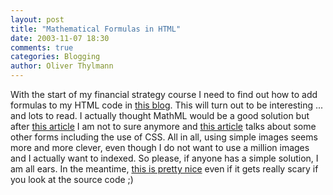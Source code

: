 ```yaml
---
layout: post
title: "Mathematical Formulas in HTML"
date: 2003-11-07 18:30
comments: true
categories: Blogging
author: Oliver Thylmann
---
```



With the start of my financial strategy course I need to find out how to add formulas to my HTML code in [this blog](http://www.ennead.de/ou/). This will turn out to be interesting ... and lots to read. I actually thought MathML would be a good solution but after [this article](http://tech.irt.org/articles/js208/index.htm) I am not to sure anymore and [this article](http://www.cs.tut.fi/~jkorpela/math/) talks about some other forms including the use of CSS. All in all, using simple images seems more and more clever, even though I do not want to use a million images and I actually want to indexed. So please, if anyone has a simple solution, I am all ears. In the meantime, [this is pretty nice](http://www.unics.uni-hannover.de/nhtcapri/mathematics.html) even if it gets really scary if you look at the source code ;)

